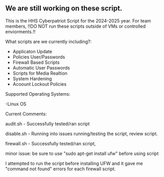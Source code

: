 
We are still working on these script. 
-
This is the HHS Cyberpatriot Script for the 2024-2025 year. 
For team members, !!DO NOT run these scripts outside of VMs or controlled enviorments.!!

What scripts are we currently including?:

- Applicaton Update
- Policies User/Passwords
- Firewall Based Scripts
- Automatic User Passwords
- Scripts for Media Realtion
- System Hardening
- Acoount Lockout Policies

Supported Operating Systems:

-Linux OS


Current Comments:

audit.sh - Successfully tested/ran script

disable.sh - Running into issues running/testing the script, review script.

firewall.sh - Successfully tested/ran script, 

minor issue: be sure to use "sudo apt-get install ufw" before using script

I attempted to run the script before installing UFW and it gave me "command not found" errors for each firewall script.
